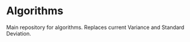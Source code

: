 Algorithms
==========

Main repository for algorithms.  Replaces current Variance and Standard Deviation.
